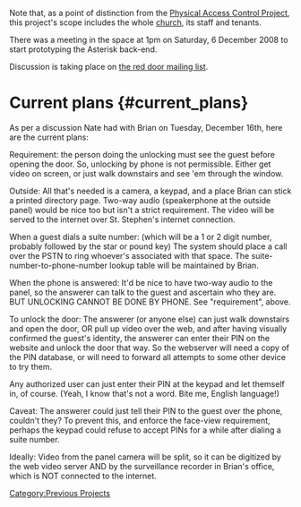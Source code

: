 Note that, as a point of distinction from the [Physical Access Control
Project](Physical_Access_Control_Project), this project's
scope includes the whole [church](http://www.saintstephensdc.org/), its
staff and tenants.

There was a meeting in the space at 1pm on Saturday, 6 December 2008 to
start prototyping the Asterisk back-end.

Discussion is taking place on [the red door mailing
list](http://hacdc.org/mailman/listinfo/reddoor_hacdc.org).

# Current plans {#current_plans}

As per a discussion Nate had with Brian on Tuesday, December 16th, here
are the current plans:

Requirement: the person doing the unlocking must see the guest before
opening the door. So, unlocking by phone is not permissible. Either get
video on screen, or just walk downstairs and see 'em through the window.

Outside: All that's needed is a camera, a keypad, and a place Brian can
stick a printed directory page. Two-way audio (speakerphone at the
outside panel) would be nice too but isn't a strict requirement. The
video will be served to the internet over St. Stephen's internet
connection.

When a guest dials a suite number: (which will be a 1 or 2 digit number,
probably followed by the star or pound key) The system should place a
call over the PSTN to ring whoever's associated with that space. The
suite-number-to-phone-number lookup table will be maintained by Brian.

When the phone is answered: It'd be nice to have two-way audio to the
panel, so the answerer can talk to the guest and ascertain who they are.
BUT UNLOCKING CANNOT BE DONE BY PHONE. See "requirement", above.

To unlock the door: The answerer (or anyone else) can just walk
downstairs and open the door, OR pull up video over the web, and after
having visually confirmed the guest's identity, the answerer can enter
their PIN on the website and unlock the door that way. So the webserver
will need a copy of the PIN database, or will need to forward all
attempts to some other device to try them.

Any authorized user can just enter their PIN at the keypad and let
themself in, of course. (Yeah, I know that's not a word. Bite me,
English language!)

Caveat: The answerer could just tell their PIN to the guest over the
phone, couldn't they? To prevent this, and enforce the face-view
requirement, perhaps the keypad could refuse to accept PINs for a while
after dialing a suite number.

Ideally: Video from the panel camera will be split, so it can be
digitized by the web video server AND by the surveillance recorder in
Brian's office, which is NOT connected to the internet.

[Category:Previous Projects](Category:Previous_Projects)
